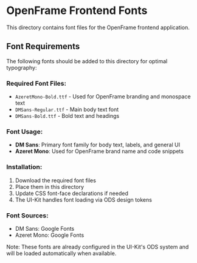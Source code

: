 # OpenFrame Frontend Fonts

This directory contains font files for the OpenFrame frontend application.

## Font Requirements

The following fonts should be added to this directory for optimal typography:

### Required Font Files:
- `AzeretMono-Bold.ttf` - Used for OpenFrame branding and monospace text
- `DMSans-Regular.ttf` - Main body text font
- `DMSans-Bold.ttf` - Bold text and headings

### Font Usage:
- **DM Sans**: Primary font family for body text, labels, and general UI
- **Azeret Mono**: Used for OpenFrame brand name and code snippets

### Installation:
1. Download the required font files
2. Place them in this directory
3. Update CSS font-face declarations if needed
4. The UI-Kit handles font loading via ODS design tokens

### Font Sources:
- DM Sans: Google Fonts
- Azeret Mono: Google Fonts

Note: These fonts are already configured in the UI-Kit's ODS system and will be loaded automatically when available.